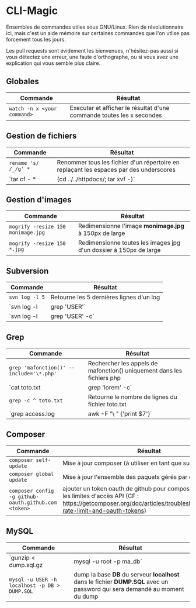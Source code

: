 CLI-Magic
=========

Ensembles de commandes utiles sous GNU/Linux. Rien de révolutionnaire ici, mais c'est un aide mémoire sur certaines commandes que l'on utlise pas forcement tous les jours.

Les pull requests sont évidement les bienvenues, n'hésitez-pas aussi si vous détectez une erreur, une faute d'orthographe, ou si vous avez une explication qui vous semble plus claire.

## Globales
|Commande|Résultat|
|------- | -------|
|`watch -n x <your command>` | Executer et afficher le résultat d'une commande toutes les x secondes|

## Gestion de fichiers
|Commande|Résultat|
|------- | -------|
|`rename 's/ /_/g' *` | Renommer tous les fichier d'un répertoire en replaçant les espaces par des underscores|
|`tar cf - * | (cd ../../httpdocs/; tar xvf -)` | Déplacer un dossier et son contenu sans en modifier les droits|

## Gestion d'images
|Commande|Résultat|
|------- | -------|
|`mogrify -resize 150 monimage.jpg` | Redimensionne l'image **monimage.jpg** à 150px de large|
|`mogrify -resize 150 *.jpg` | Redimensionne toutes les images jpg d'un dossier à 150px de large|

## Subversion
|Commande|Résultat|
|------- | -------|
|`svn log -l 5` | Retourne les 5 dernières lignes d'un log|
|`svn log -l | grep 'USER'` | Lister l'ensemble des COMMIT par USER|
|`svn log -l | grep 'USER' -c` | Récuperer le nombre de COMMIT par USER|

## Grep
|Commande|Résultat|
|------- | -------|
|`grep 'mafonction()' --include='\*.php'` | Rechercher les appels de mafonction() uniquement dans les fichiers php|
|`cat toto.txt | grep 'lorem' -c` | Retourne le nombre de "lorem" dans toto.txt|
|`grep -c ^ toto.txt` | Retourne le nombre de lignes du fichier toto.txt|
|`grep access.log | awk -F "\ " {'print $7'}` | Récuperer uri + query string dans fichier de log apache|

## Composer
|Commande|Résultat|
|------- | -------|
|`composer self-update` | Mise à jour composer (à utiliser en tant que super user)|
|`composer global update` | Mise à jour l'ensemble des paquets gérés par composer|
|`composer config -g github-oauth.github.com <token>` | ajouter un token oauth de github pour composer pour éviter les limites d'accès API (CF : https://getcomposer.org/doc/articles/troubleshooting.md#api-rate-limit-and-oauth-tokens)|

## MySQL
|Commande|Résultat|
|------- | -------|
|`gunzip < dump.sql.gz | mysql -u root -p ma_db` | dé-zip et importe le dump **dump.sql.gz** dans la base **ma_db**|
|`mysql -u USER -h localhost -p DB > DUMP.SQL` | dump la base **DB** du serveur **localhost** dans le fichier **DUMP.SQL** avec un password qui sera demandé au moment du dump|
